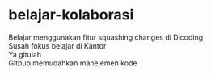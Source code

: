 # belajar-kolaborasi
Belajar menggunakan fitur squashing changes di Dicoding  
Susah fokus belajar di Kantor  
Ya gitulah  
Gitbub memudahkan manejemen kode
